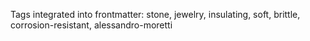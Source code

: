 Tags integrated into frontmatter: stone, jewelry, insulating, soft, brittle, corrosion-resistant, alessandro-moretti
